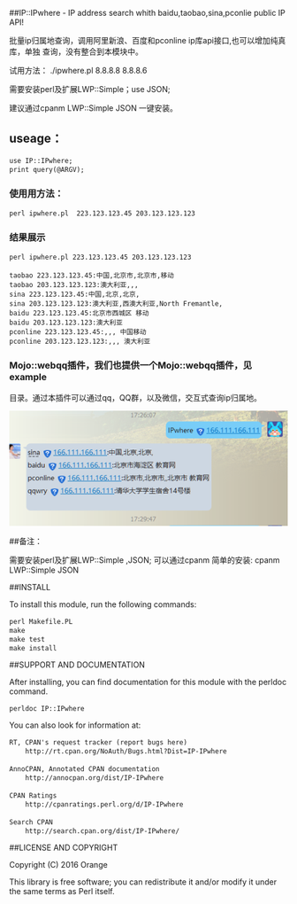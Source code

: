 
##IP::IPwhere - IP address search whith baidu,taobao,sina,pconlie public IP API!

批量ip归属地查询，调用阿里新浪、百度和pconline ip库api接口,也可以增加纯真库，单独
查询，没有整合到本模块中。

试用方法： ./ipwhere.pl 8.8.8.8 8.8.8.6

需要安装perl及扩展LWP::Simple；use JSON;

建议通过cpanm LWP::Simple JSON 一键安装。


## useage：
    
    use IP::IPwhere;
    print query(@ARGV);


### 使用用方法： 

    perl ipwhere.pl  223.123.123.45 203.123.123.123 

### 结果展示
    
    perl ipwhere.pl 223.123.123.45 203.123.123.123

    taobao 223.123.123.45:中国,北京市,北京市,移动
    taobao 203.123.123.123:澳大利亚,,,
    sina 223.123.123.45:中国,北京,北京,
    sina 203.123.123.123:澳大利亚,西澳大利亚,North Fremantle,
    baidu 223.123.123.45:北京市西城区 移动
    baidu 203.123.123.123:澳大利亚
    pconline 223.123.123.45:,,, 中国移动
    pconline 203.123.123.123:,,, 澳大利亚

### Mojo::webqq插件，我们也提供一个Mojo::webqq插件，见example
目录。通过本插件可以通过qq，QQ群，以及微信，交互式查询ip归属地。


![qqipwhere](example/qqip.png)

  
##备注：

   需要安装perl及扩展LWP::Simple ,JSON;
   可以通过cpanm 简单的安装: cpanm LWP::Simple JSON 

    
##INSTALL

To install this module, run the following commands:

	perl Makefile.PL
	make
	make test
	make install

##SUPPORT AND DOCUMENTATION

After installing, you can find documentation for this module with the
perldoc command.

    perldoc IP::IPwhere

You can also look for information at:

    RT, CPAN's request tracker (report bugs here)
        http://rt.cpan.org/NoAuth/Bugs.html?Dist=IP-IPwhere

    AnnoCPAN, Annotated CPAN documentation
        http://annocpan.org/dist/IP-IPwhere

    CPAN Ratings
        http://cpanratings.perl.org/d/IP-IPwhere

    Search CPAN
        http://search.cpan.org/dist/IP-IPwhere/


##LICENSE AND COPYRIGHT

Copyright (C) 2016 Orange

This library is free software; you can redistribute it and/or modify
it under the same terms as Perl itself.
